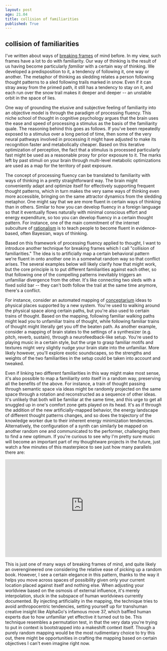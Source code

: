 ```yaml
---
layout: post
age: 21.04
title: collision of familiarities
published: True
---
```


## collision of familiarities

I've written about ways of [breaking frames](/reflections/breaking-frames) of mind before. In my view, such frames have a lot to do with familiarity. Our way of thinking is the result of us having become particularly *familiar* with a certain way of thinking. We developed a predisposition to it, a tendency of following it, one way or another. The metaphor of thinking as sledding relates a person following thought patterns to a sled following trails marked in snow. Even if it can stray away from the primed path, it still has a tendency to stay on it, and each run over the snow trail makes it deeper and deeper -- an unstable orbit in the space of lies.

One way of grounding the elusive and subjective feeling of familiarity into an objective model is through the paradigm of processing fluency. This niche school of thought in cognitive psychology argues that the brain uses the ease and speed of processing a stimulus as the basis of the familiarity quale. The reasoning behind this goes as follows. If you've been repeatedly exposed to a stimulus over a long period of time, then some of the very neural pathways involved in processing it might have adjusted to make its recognition faster and metabolically cheaper. Based on this iterative optimization of perception, the fact that a stimulus is processed particularly fast might be used as a reasonable proxy for prior exposure to it. The marks left by past stimuli on your brain through multi-level metabolic optimizations are used as a map for the territory of past exposure.

The concept of processing fluency can be translated to familiarity with ways of thinking in a pretty straightforward way. The brain might conveniently adapt and optimize itself for effectively supporting frequent thought patterns, which in turn makes the very same ways of thinking even more accessible, bringing on the same attractor dynamics from the sledding metaphor. One might say that we are more fluent in certain ways of thinking than in others. Similar to how you can develop fluency in a foreign language so that it eventually flows naturally with minimal conscious effort and energy expenditure, so too you can develop fluency in a certain thought pattern. For instance, one of the main commitment of the internet subculture of [rationalism](https://www.lesswrong.com/posts/bJ2haLkcGeLtTWaD5/welcome-to-lesswrong) is to teach people to become fluent in evidence-based, often Bayesian, ways of thinking.

Based on this framework of processing fluency applied to thought, I want to introduce another technique for breaking frames which I call "collision of familiarities." The idea is to artificially map a certain behavioral pattern we're fluent in onto another one in a somewhat random way so that conflict arises. The several examples below will likely clarify how that might work, but the core principle is to put different familiarities against each other, so that following one of the compelling patterns inevitably triggers an unfamiliar divergence from the other. It's like connecting two sleds with a fixed solid bar -- they can't both follow the trail at the same time anymore, there's a conflict.

For instance, consider an automated mapping of [conceptarium](/thoughtware/conceptarium) ideas to physical places supported by a new system. You're used to walking around the physical space along certain paths, but you're also used to certain trains of thought. Based on the mapping, following familiar walking paths might lead you to unfamiliar trains of thought, while following familiar trains of thought might literally get you off the beaten path. As another example, consider a mapping of brain states to the settings of a synthesizer (e.g. pitch, reverb, sustain), through a neurofeedback-like setup. You're used to playing music in a certain style, but the urge to grasp familiar motifs and textures might very slightly nudge your brain state into the unfamiliar. More likely however, you'll explore exotic soundscapes, so the strengths and weights of the two familiarities in the setup could be taken into account and tweaked.

Even if linking two different familiarities in this way might make most sense, it's also possible to map a familiarity onto itself in a random way, preserving all the benefits of the above. For instance, a train of thought passing through semantic space via ideas might be randomly projected on the same space through a rotation and reconstructed as a sequence of other ideas. It's unlikely that both will be familiar at the same time, and this urge to get all snuggled up in one's comfort zone gets played on its head. It's as if through the addition of the new artificially-mapped behavior, the energy landscape of different thought patterns changes, and so does the trajectory of the knowledge worker due to their inherent energy minimization tendencies. Alternatively, the configuration of a synth can similarly be mapped on another random one and communicated to the performer, challenging them to find a new optimum. If you're curious to see why I'm pretty sure music will become an important part of my thoughtware projects in the future, just watch a few minutes of this masterpiece to see just how many parallels there are:

<p>
<iframe width="100%" height="315" src="https://www.youtube-nocookie.com/embed/GhsJ7qW_CbM?start=527" title="YouTube video player" frameborder="0" allow="accelerometer; autoplay; clipboard-write; encrypted-media; gyroscope; picture-in-picture" allowfullscreen></iframe>
</p>

This is just one of many ways of breaking frames of mind, and quite likely an overengineered one considering the relative ease of picking up a random book. However, I see a certain elegance in this pattern, thanks to the way it helps you move across spaces of possibility given only your current location placed against itself and nothing else. When adjusting your worldview based on the osmosis of external influence, it's merely interpolation, stuck in the subspace of human worldviews currently documented. By injecting artificiality in the mapping, the technique tries to avoid anthropocentric tendencies, setting yourself up for transhuman creative insight like AlphaGo's infamous move 37, which baffled human experts due to how unfamiliar yet effective it turned out to be. This technique resembles a permutation test, in that the very data you're trying to put in context is bootstrapped into a makeshift context itself. Though a purely random mapping would be the most rudimentary choice to try this out, there might be opportunities in crafting the mapping based on certain objectives I can't even imagine right now.